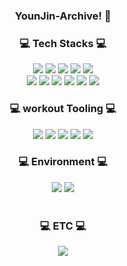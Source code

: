 



<div align="center">

### YounJin-Archive! 👋 

<div align="center">
<h3>💻 Tech Stacks 💻</h3>
    <div>
    <img src="https://img.shields.io/badge/java-black?style=for-the-badge&logo=java&logoColor=blackF"/>
    <img src="https://img.shields.io/badge/springboot-green?style=for-the-badge&logo=springboot&logoColor=#6DB33F"/>
    <img src="https://img.shields.io/badge/springsecurity-green?style=for-the-badge&logo=springsecurity&logoColor=#6DB33F"/>
    <img src="https://img.shields.io/badge/jquery-0769AD?style=for-the-badge&logo=jquery&logoColor=#0769AD"/>
    <img src="https://img.shields.io/badge/JavaScript-F7DF1E?style=for-the-badge&logo=JavaScript&logoColor=white"/><br>
    <img src="https://img.shields.io/badge/jsp-0769AD?style=for-the-badge&logo=jsp&logoColor=#0769AD"/>
    <img src="https://img.shields.io/badge/ajax-181717?style=for-the-badge&logo=ajax&logoColor=#181717"/>
    <img src="https://img.shields.io/badge/swagger-green?style=for-the-badge&logo=swagger&logoColor=#6DB33F"/>
    <img src="https://img.shields.io/badge/HTML5-E34F26?style=for-the-badge&logo=HTML5&logoColor=white">
    <img src="https://img.shields.io/badge/CSS3-1572B6?style=for-the-badge&logo=CSS3&logoColor=white">
    <img src="https://img.shields.io/badge/MariaDB-003545?style=for-the-badge&logo=MariaDB&logoColor=white">


<br>
<h3>💻 workout Tooling 💻</h3>
<img src="https://img.shields.io/badge/github-181717?style=for-the-badge&logo=github&logoColor=#181717"/>
<img src="https://img.shields.io/badge/mysql-4479A1?style=for-the-badge&logo=mysql&logoColor=#4479A1"/>

<img src="https://img.shields.io/badge/visualstudiocode-181717?style=for-the-badge&logo=visualstudiocode&logoColor=#181717"/>
<img src="https://img.shields.io/badge/eclipseide-2C2255?style=for-the-badge&logo=eclipseide&logoColor=#2C2255"/>

<img src="https://img.shields.io/badge/filezilla-BF0000?style=for-the-badge&logo=filezilla&logoColor=#BF0000"/>
<br>
<h3>💻 Environment 💻</h3>
<img src="https://img.shields.io/badge/windows-0078D6?style=for-the-badge&logo=windows&logoColor=#0078D6"/>
<img src="https://img.shields.io/badge/amazonec2-FF9900?style=for-the-badge&logo=amazonec2&logoColor=#FF9900"/><br>

 <br>
 <h3>💻 ETC 💻</h3>
<img src="https://img.shields.io/badge/notion-000000?style=for-the-badge&logo=notion&logoColor=#000000"/>

 <br>
 </div>

<!--
**kwonyoun/kwonyoun** is a ✨ _special_ ✨ repository because its `README.md` (this file) appears on your GitHub profile.

Here are some ideas to get you started:

- 🔭 I’m currently working on ...
- 🌱 I’m currently learning ...
- 👯 I’m looking to collaborate on ...
- 🤔 I’m looking for help with ...
- 💬 Ask me about ...
- 📫 How to reach me: ...
- 😄 Pronouns: ...
- ⚡ Fun fact: ...
-->
